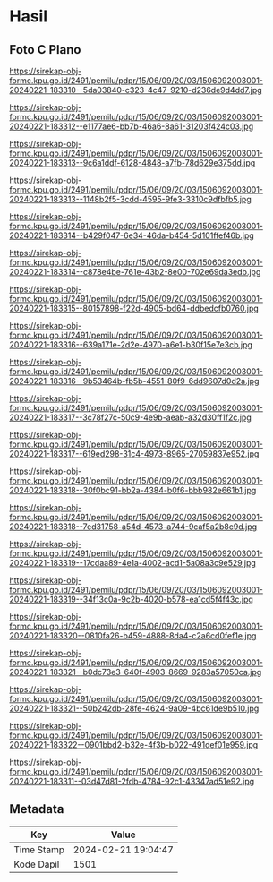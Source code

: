 # Hasil

## Foto C Plano

https://sirekap-obj-formc.kpu.go.id/2491/pemilu/pdpr/15/06/09/20/03/1506092003001-20240221-183310--5da03840-c323-4c47-9210-d236de9d4dd7.jpg

https://sirekap-obj-formc.kpu.go.id/2491/pemilu/pdpr/15/06/09/20/03/1506092003001-20240221-183312--e1177ae6-bb7b-46a6-8a61-31203f424c03.jpg

https://sirekap-obj-formc.kpu.go.id/2491/pemilu/pdpr/15/06/09/20/03/1506092003001-20240221-183313--9c6a1ddf-6128-4848-a7fb-78d629e375dd.jpg

https://sirekap-obj-formc.kpu.go.id/2491/pemilu/pdpr/15/06/09/20/03/1506092003001-20240221-183313--1148b2f5-3cdd-4595-9fe3-3310c9dfbfb5.jpg

https://sirekap-obj-formc.kpu.go.id/2491/pemilu/pdpr/15/06/09/20/03/1506092003001-20240221-183314--b429f047-6e34-46da-b454-5d101ffef46b.jpg

https://sirekap-obj-formc.kpu.go.id/2491/pemilu/pdpr/15/06/09/20/03/1506092003001-20240221-183314--c878e4be-761e-43b2-8e00-702e69da3edb.jpg

https://sirekap-obj-formc.kpu.go.id/2491/pemilu/pdpr/15/06/09/20/03/1506092003001-20240221-183315--80157898-f22d-4905-bd64-ddbedcfb0760.jpg

https://sirekap-obj-formc.kpu.go.id/2491/pemilu/pdpr/15/06/09/20/03/1506092003001-20240221-183316--639a171e-2d2e-4970-a6e1-b30f15e7e3cb.jpg

https://sirekap-obj-formc.kpu.go.id/2491/pemilu/pdpr/15/06/09/20/03/1506092003001-20240221-183316--9b53464b-fb5b-4551-80f9-6dd9607d0d2a.jpg

https://sirekap-obj-formc.kpu.go.id/2491/pemilu/pdpr/15/06/09/20/03/1506092003001-20240221-183317--3c78f27c-50c9-4e9b-aeab-a32d30ff1f2c.jpg

https://sirekap-obj-formc.kpu.go.id/2491/pemilu/pdpr/15/06/09/20/03/1506092003001-20240221-183317--619ed298-31c4-4973-8965-27059837e952.jpg

https://sirekap-obj-formc.kpu.go.id/2491/pemilu/pdpr/15/06/09/20/03/1506092003001-20240221-183318--30f0bc91-bb2a-4384-b0f6-bbb982e661b1.jpg

https://sirekap-obj-formc.kpu.go.id/2491/pemilu/pdpr/15/06/09/20/03/1506092003001-20240221-183318--7ed31758-a54d-4573-a744-9caf5a2b8c9d.jpg

https://sirekap-obj-formc.kpu.go.id/2491/pemilu/pdpr/15/06/09/20/03/1506092003001-20240221-183319--17cdaa89-4e1a-4002-acd1-5a08a3c9e529.jpg

https://sirekap-obj-formc.kpu.go.id/2491/pemilu/pdpr/15/06/09/20/03/1506092003001-20240221-183319--34f13c0a-9c2b-4020-b578-ea1cd5f4f43c.jpg

https://sirekap-obj-formc.kpu.go.id/2491/pemilu/pdpr/15/06/09/20/03/1506092003001-20240221-183320--0810fa26-b459-4888-8da4-c2a6cd0fef1e.jpg

https://sirekap-obj-formc.kpu.go.id/2491/pemilu/pdpr/15/06/09/20/03/1506092003001-20240221-183321--b0dc73e3-640f-4903-8669-9283a57050ca.jpg

https://sirekap-obj-formc.kpu.go.id/2491/pemilu/pdpr/15/06/09/20/03/1506092003001-20240221-183321--50b242db-28fe-4624-9a09-4bc61de9b510.jpg

https://sirekap-obj-formc.kpu.go.id/2491/pemilu/pdpr/15/06/09/20/03/1506092003001-20240221-183322--0901bbd2-b32e-4f3b-b022-491def01e959.jpg

https://sirekap-obj-formc.kpu.go.id/2491/pemilu/pdpr/15/06/09/20/03/1506092003001-20240221-183311--03d47d81-2fdb-4784-92c1-43347ad51e92.jpg


## Metadata

| Key        | Value               |
| ---------- | ------------------- |
| Time Stamp | 2024-02-21 19:04:47 |
| Kode Dapil | 1501                |



